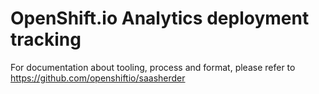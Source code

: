 # OpenShift.io Analytics deployment tracking

For documentation about tooling, process and format, please refer to https://github.com/openshiftio/saasherder